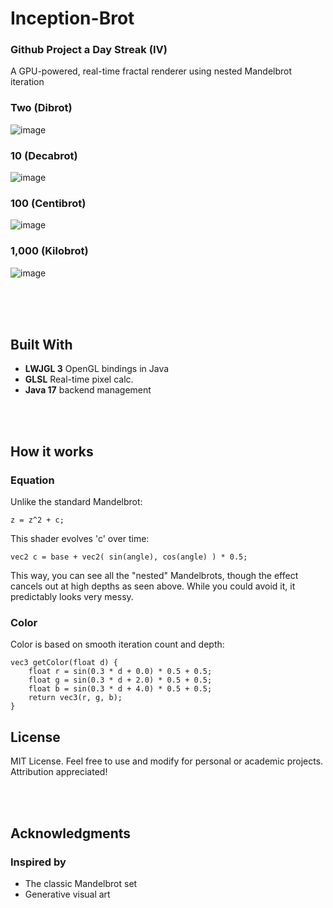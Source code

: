 # Inception-Brot
### Github Project a Day Streak (IV)

A GPU-powered, real-time fractal renderer using nested Mandelbrot iteration

### Two (Dibrot)
![image](https://github.com/user-attachments/assets/7e52ab4f-6e5e-41b7-b02b-25066f9e289e)

### 10 (Decabrot)
![image](https://github.com/user-attachments/assets/d5be1891-244a-4f1b-8f8b-fe0694d8fa74)

### 100 (Centibrot)
![image](https://github.com/user-attachments/assets/805c6f6d-6bb2-44ee-93c6-6d4e451d72e7)

### 1,000 (Kilobrot)
![image](https://github.com/user-attachments/assets/8fcc9332-c012-46ea-bf5a-ffdf556bd0bf)

<br>
<br>
<br>

## Built With
- **LWJGL 3** OpenGL bindings in Java
- **GLSL** Real-time pixel calc.
- **Java 17** backend management

<br>
<br>

## How it works

### Equation
Unlike the standard Mandelbrot:
```
z = z^2 + c;
```

This shader evolves 'c' over time:
```
vec2 c = base + vec2( sin(angle), cos(angle) ) * 0.5;
```
This way, you can see all the "nested" Mandelbrots, though the effect cancels out at high depths as seen above.
While you could avoid it, it predictably looks very messy.


### Color
Color is based on smooth iteration count and depth:
```
vec3 getColor(float d) {
    float r = sin(0.3 * d + 0.0) * 0.5 + 0.5;
    float g = sin(0.3 * d + 2.0) * 0.5 + 0.5;
    float b = sin(0.3 * d + 4.0) * 0.5 + 0.5;
    return vec3(r, g, b);
}
```

## License
MIT License. Feel free to use and modify for personal or academic projects. Attribution appreciated!

<br>
<br>

## Acknowledgments

### Inspired by
- The classic Mandelbrot set
- Generative visual art
